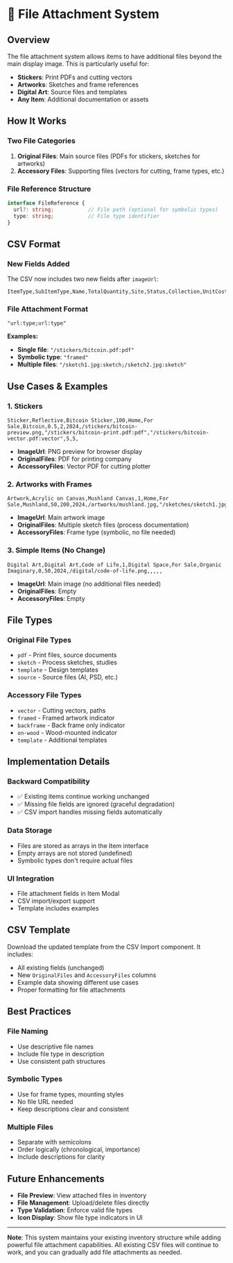 # 📎 File Attachment System

## **Overview**
The file attachment system allows items to have additional files beyond the main display image. This is particularly useful for:
- **Stickers**: Print PDFs and cutting vectors
- **Artworks**: Sketches and frame references
- **Digital Art**: Source files and templates
- **Any Item**: Additional documentation or assets

## **How It Works**

### **Two File Categories**
1. **Original Files**: Main source files (PDFs for stickers, sketches for artworks)
2. **Accessory Files**: Supporting files (vectors for cutting, frame types, etc.)

### **File Reference Structure**
```typescript
interface FileReference {
  url?: string;           // File path (optional for symbolic types)
  type: string;           // File type identifier
}
```

## **CSV Format**

### **New Fields Added**
The CSV now includes two new fields after `imageUrl`:
```csv
ItemType,SubItemType,Name,TotalQuantity,Site,Status,Collection,UnitCost,Price,Year,ImageUrl,OriginalFiles,AccessoryFiles,Width,Height,Size
```

### **File Attachment Format**
```
"url:type;url:type"
```

**Examples:**
- **Single file**: `"/stickers/bitcoin.pdf:pdf"`
- **Symbolic type**: `"framed"`
- **Multiple files**: `"/sketch1.jpg:sketch;/sketch2.jpg:sketch"`

## **Use Cases & Examples**

### **1. Stickers**
```csv
Sticker,Reflective,Bitcoin Sticker,100,Home,For Sale,Bitcoin,0.5,2,2024,/stickers/bitcoin-preview.png,"/stickers/bitcoin-print.pdf:pdf","/stickers/bitcoin-vector.pdf:vector",5,5,
```
- **ImageUrl**: PNG preview for browser display
- **OriginalFiles**: PDF for printing company
- **AccessoryFiles**: Vector PDF for cutting plotter

### **2. Artworks with Frames**
```csv
Artwork,Acrylic on Canvas,Mushland Canvas,1,Home,For Sale,Mushland,50,200,2024,/artworks/mushland.jpg,"/sketches/sketch1.jpg:sketch;/sketches/sketch2.jpg:sketch","framed",60,40,
```
- **ImageUrl**: Main artwork image
- **OriginalFiles**: Multiple sketch files (process documentation)
- **AccessoryFiles**: Frame type (symbolic, no file needed)

### **3. Simple Items (No Change)**
```csv
Digital Art,Digital Art,Code of Life,1,Digital Space,For Sale,Organic Imaginary,0,50,2024,/digital/code-of-life.png,,,,,
```
- **ImageUrl**: Main image (no additional files needed)
- **OriginalFiles**: Empty
- **AccessoryFiles**: Empty

## **File Types**

### **Original File Types**
- `pdf` - Print files, source documents
- `sketch` - Process sketches, studies
- `template` - Design templates
- `source` - Source files (AI, PSD, etc.)

### **Accessory File Types**
- `vector` - Cutting vectors, paths
- `framed` - Framed artwork indicator
- `backframe` - Back frame only indicator
- `on-wood` - Wood-mounted indicator
- `template` - Additional templates

## **Implementation Details**

### **Backward Compatibility**
- ✅ Existing items continue working unchanged
- ✅ Missing file fields are ignored (graceful degradation)
- ✅ CSV import handles missing fields automatically

### **Data Storage**
- Files are stored as arrays in the Item interface
- Empty arrays are not stored (undefined)
- Symbolic types don't require actual files

### **UI Integration**
- File attachment fields in Item Modal
- CSV import/export support
- Template includes examples

## **CSV Template**

Download the updated template from the CSV Import component. It includes:
- All existing fields (unchanged)
- New `OriginalFiles` and `AccessoryFiles` columns
- Example data showing different use cases
- Proper formatting for file attachments

## **Best Practices**

### **File Naming**
- Use descriptive file names
- Include file type in description
- Use consistent path structures

### **Symbolic Types**
- Use for frame types, mounting styles
- No file URL needed
- Keep descriptions clear and consistent

### **Multiple Files**
- Separate with semicolons
- Order logically (chronological, importance)
- Include descriptions for clarity

## **Future Enhancements**

- **File Preview**: View attached files in inventory
- **File Management**: Upload/delete files directly
- **Type Validation**: Enforce valid file types
- **Icon Display**: Show file type indicators in UI

---

**Note**: This system maintains your existing inventory structure while adding powerful file attachment capabilities. All existing CSV files will continue to work, and you can gradually add file attachments as needed.
